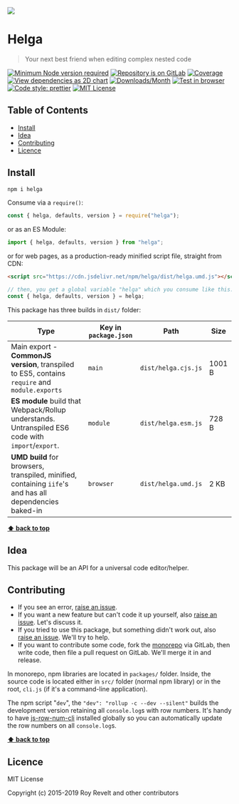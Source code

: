 ![](https://glcdn.githack.com/codsen/codsen/raw/master/packages/helga/media/logo.png)

# Helga

> Your next best friend when editing complex nested code

[![Minimum Node version required][node-img]][node-url]
[![Repository is on GitLab][gitlab-img]][gitlab-url]
[![Coverage][cov-img]][cov-url]
[![View dependencies as 2D chart][deps2d-img]][deps2d-url]
[![Downloads/Month][downloads-img]][downloads-url]
[![Test in browser][runkit-img]][runkit-url]
[![Code style: prettier][prettier-img]][prettier-url]
[![MIT License][license-img]][license-url]

## Table of Contents

- [Install](#install)
- [Idea](#idea)
- [Contributing](#contributing)
- [Licence](#licence)

## Install

```bash
npm i helga
```

Consume via a `require()`:

```js
const { helga, defaults, version } = require("helga");
```

or as an ES Module:

```js
import { helga, defaults, version } from "helga";
```

or for web pages, as a production-ready minified script file, straight from CDN:

```html
<script src="https://cdn.jsdelivr.net/npm/helga/dist/helga.umd.js"></script>
```

```js
// then, you get a global variable "helga" which you consume like this:
const { helga, defaults, version } = helga;
```

This package has three builds in `dist/` folder:

| Type                                                                                                    | Key in `package.json` | Path                | Size   |
| ------------------------------------------------------------------------------------------------------- | --------------------- | ------------------- | ------ |
| Main export - **CommonJS version**, transpiled to ES5, contains `require` and `module.exports`          | `main`                | `dist/helga.cjs.js` | 1001 B |
| **ES module** build that Webpack/Rollup understands. Untranspiled ES6 code with `import`/`export`.      | `module`              | `dist/helga.esm.js` | 728 B  |
| **UMD build** for browsers, transpiled, minified, containing `iife`'s and has all dependencies baked-in | `browser`             | `dist/helga.umd.js` | 2 KB   |

**[⬆ back to top](#)**

## Idea

This package will be an API for a universal code editor/helper.

## Contributing

- If you see an error, [raise an issue](<https://gitlab.com/codsen/codsen/issues/new?issue[title]=helga%20package%20-%20put%20title%20here&issue[description]=**Which%20package%20is%20this%20issue%20for**%3A%20%0Ahelga%0A%0A**Describe%20the%20issue%20(if%20necessary)**%3A%20%0A%0A%0A%2Fassign%20%40revelt>).
- If you want a new feature but can't code it up yourself, also [raise an issue](<https://gitlab.com/codsen/codsen/issues/new?issue[title]=helga%20package%20-%20put%20title%20here&issue[description]=**Which%20package%20is%20this%20issue%20for**%3A%20%0Ahelga%0A%0A**Describe%20the%20issue%20(if%20necessary)**%3A%20%0A%0A%0A%2Fassign%20%40revelt>). Let's discuss it.
- If you tried to use this package, but something didn't work out, also [raise an issue](<https://gitlab.com/codsen/codsen/issues/new?issue[title]=helga%20package%20-%20put%20title%20here&issue[description]=**Which%20package%20is%20this%20issue%20for**%3A%20%0Ahelga%0A%0A**Describe%20the%20issue%20(if%20necessary)**%3A%20%0A%0A%0A%2Fassign%20%40revelt>). We'll try to help.
- If you want to contribute some code, fork the [monorepo](https://gitlab.com/codsen/codsen/) via GitLab, then write code, then file a pull request on GitLab. We'll merge it in and release.

In monorepo, npm libraries are located in `packages/` folder. Inside, the source code is located either in `src/` folder (normal npm library) or in the root, `cli.js` (if it's a command-line application).

The npm script "`dev`", the `"dev": "rollup -c --dev --silent"` builds the development version retaining all `console.log`s with row numbers. It's handy to have [js-row-num-cli](https://www.npmjs.com/package/js-row-num-cli) installed globally so you can automatically update the row numbers on all `console.log`s.

**[⬆ back to top](#)**

## Licence

MIT License

Copyright (c) 2015-2019 Roy Revelt and other contributors

[node-img]: https://img.shields.io/node/v/helga.svg?style=flat-square&label=works%20on%20node
[node-url]: https://www.npmjs.com/package/helga
[gitlab-img]: https://img.shields.io/badge/repo-on%20GitLab-brightgreen.svg?style=flat-square
[gitlab-url]: https://gitlab.com/codsen/codsen/tree/master/packages/helga
[cov-img]: https://img.shields.io/badge/coverage-100%25-brightgreen.svg?style=flat-square
[cov-url]: https://gitlab.com/codsen/codsen/tree/master/packages/helga
[deps2d-img]: https://img.shields.io/badge/deps%20in%202D-see_here-08f0fd.svg?style=flat-square
[deps2d-url]: http://npm.anvaka.com/#/view/2d/helga
[downloads-img]: https://img.shields.io/npm/dm/helga.svg?style=flat-square
[downloads-url]: https://npmcharts.com/compare/helga
[runkit-img]: https://img.shields.io/badge/runkit-test_in_browser-a853ff.svg?style=flat-square
[runkit-url]: https://npm.runkit.com/helga
[prettier-img]: https://img.shields.io/badge/code_style-prettier-ff69b4.svg?style=flat-square
[prettier-url]: https://prettier.io
[license-img]: https://img.shields.io/badge/licence-MIT-51c838.svg?style=flat-square
[license-url]: https://gitlab.com/codsen/codsen/blob/master/LICENSE
